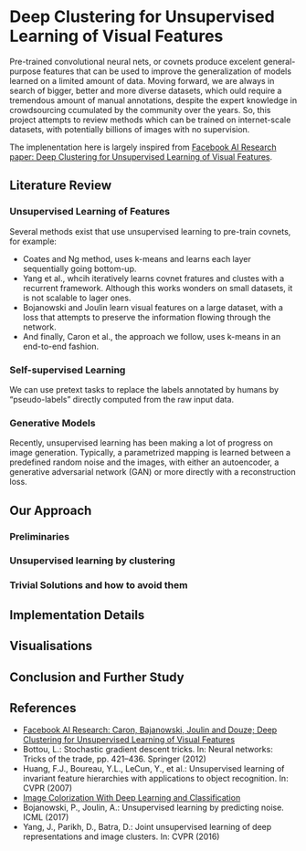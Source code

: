 # Deep Clustering for Unsupervised Learning of Visual Features

Pre-trained convolutional neural nets, or covnets produce excelent general-purpose features that can be used to improve the generalization of models learned on a limited amount of data. Moving forward, we are always in search of bigger, better and more diverse datasets, which ould require a tremendous amount of manual annotations, despite the expert knowledge in crowdsourcing  ccumulated by the community over the
years. So, this project attempts to review methods which can be trained on internet-scale datasets, with potentially billions of images with no supervision. 

The implenentation here is largely inspired from [Facebook AI Research paper: Deep Clustering for Unsupervised Learning of Visual Features](https://openaccess.thecvf.com/content_ECCV_2018/papers/Mathilde_Caron_Deep_Clustering_for_ECCV_2018_paper.pdf).

## Literature Review
### Unsupervised Learning of Features
Several methods exist that use unsupervised learning to pre-train covnets, for example:
* Coates and Ng method, uses k-means and learns each layer sequentially going bottom-up. 
* Yang et al., whcih iteratively learns covnet fratures and clustes with a recurrent framework. Although this works wonders on small datasets, it is not scalable to lager ones.
* Bojanowski and Joulin learn visual features on a large dataset, with a loss that attempts to preserve the information flowing through the network. 
* And finally, Caron et al., the approach we follow, uses k-means in an end-to-end fashion.

### Self-supervised Learning
We can use pretext tasks to replace the labels annotated by humans by “pseudo-labels” directly computed from the raw input data.

### Generative Models
Recently, unsupervised learning has been making a lot of progress on image generation. Typically, a parametrized mapping is learned between a predefined random noise and the images, with either an autoencoder, a generative adversarial network (GAN) or more directly with a reconstruction loss.

## Our Approach
### Preliminaries
### Unsupervised learning by clustering
### Trivial Solutions and how to avoid them

## Implementation Details

## Visualisations

## Conclusion and Further Study

## References
* [Facebook AI Research: Caron, Bajanowski, Joulin and Douze; Deep Clustering for Unsupervised Learning of Visual Features](https://openaccess.thecvf.com/content_ECCV_2018/papers/Mathilde_Caron_Deep_Clustering_for_ECCV_2018_paper.pdf)
* Bottou, L.: Stochastic gradient descent tricks. In: Neural networks: Tricks of the trade, pp. 421–436. Springer (2012)
* Huang, F.J., Boureau, Y.L., LeCun, Y., et al.: Unsupervised learning of invariant feature hierarchies with applications to object recognition. In: CVPR (2007)
* [ Image Colorization With Deep Learning and Classification](https://cs.stanford.edu/people/karpathy/deepvideo/)
* Bojanowski, P., Joulin, A.: Unsupervised learning by predicting noise. ICML (2017)
* Yang, J., Parikh, D., Batra, D.: Joint unsupervised learning of deep representations
and image clusters. In: CVPR (2016)
